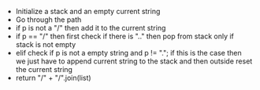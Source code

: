 - Initialize a stack and an empty current string
- Go through the path
- if p is not a "/" then add it to the current string
- if p == "/" then first check if there is ".." then pop from stack only if stack is not empty
- elif check if p is not a empty string and p != "."; if this is the case then we just have to append current string to the stack and then outside reset the current string
- return "/" + "/".join(list)